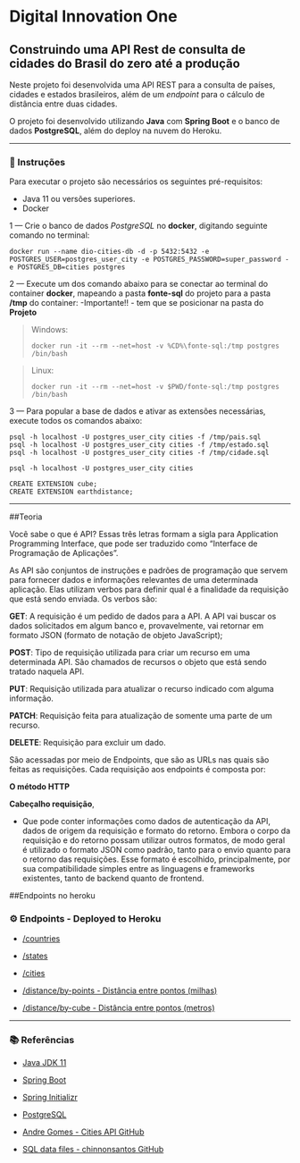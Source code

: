 # Digital Innovation One

## Construindo uma API Rest de consulta de cidades do Brasil do zero até a produção

Neste projeto foi desenvolvida uma API REST para a consulta de países, cidades e estados brasileiros, além de um *endpoint* para o cálculo de distância entre duas cidades. 

O projeto foi desenvolvido utilizando **Java** com **Spring Boot** e o banco de dados **PostgreSQL**, além do deploy na nuvem do Heroku.

---

### 📝 Instruções

Para executar o projeto são necessários os seguintes pré-requisitos:

- Java 11 ou versões superiores.
- Docker

1 — Crie o banco de dados *PostgreSQL* no **docker**, digitando seguinte comando no terminal:

```shell
docker run --name dio-cities-db -d -p 5432:5432 -e POSTGRES_USER=postgres_user_city -e POSTGRES_PASSWORD=super_password -e POSTGRES_DB=cities postgres
```

2 — Execute um dos comando abaixo para se conectar ao terminal do container **docker**, mapeando a pasta **fonte-sql** do projeto para a pasta **/tmp** do container:
-Importante!! - tem que se posicionar na pasta do **Projeto**

> Windows:
>
> ```shell
> docker run -it --rm --net=host -v %CD%\fonte-sql:/tmp postgres /bin/bash
> ```

> Linux:
>
> ```shell
> docker run -it --rm --net=host -v $PWD/fonte-sql:/tmp postgres /bin/bash
> ```

3 — Para popular a base de dados e ativar as extensões necessárias, execute todos os comandos abaixo:

```shell
psql -h localhost -U postgres_user_city cities -f /tmp/pais.sql
psql -h localhost -U postgres_user_city cities -f /tmp/estado.sql
psql -h localhost -U postgres_user_city cities -f /tmp/cidade.sql

psql -h localhost -U postgres_user_city cities

CREATE EXTENSION cube; 
CREATE EXTENSION earthdistance;
```

---
##Teoria

Você sabe o que é API? Essas três letras formam a sigla para Application Programming Interface, que pode ser traduzido como “Interface de Programação de Aplicações”.

As API são conjuntos de instruções e padrões de programação que servem para fornecer dados e informações relevantes de uma determinada aplicação.
Elas utilizam verbos para definir qual é a finalidade da requisição que está sendo enviada. Os verbos são:

**GET**: A requisição é um pedido de dados para a API. A API vai buscar os dados solicitados em algum banco e, provavelmente, vai retornar em formato JSON (formato de notação de objeto JavaScript);

**POST**: Tipo de requisição utilizada para criar um recurso em uma determinada API. São chamados de recursos o objeto que está sendo tratado naquela API.

**PUT**: Requisição utilizada para atualizar o recurso indicado com alguma informação.

**PATCH**: Requisição feita para atualização de somente uma parte de um recurso.

**DELETE**: Requisição para excluir um dado.

São acessadas por meio de Endpoints, que são as URLs nas quais são feitas as requisições. Cada requisição aos endpoints é composta por:

**O método HTTP**

**Cabeçalho requisição**,
- Que pode conter informações como dados de autenticação da API, dados de origem da requisição e formato do retorno.
  Embora o corpo da requisição e do retorno possam utilizar outros formatos, de modo geral é utilizado o formato JSON como padrão, tanto para o envio quanto para o retorno das requisições. Esse formato é escolhido, principalmente, por sua compatibilidade simples entre as linguagens e frameworks existentes, tanto de backend quanto de frontend.

##Endpoints no heroku

### ⚙ Endpoints - Deployed to Heroku


- [/countries](https://citiesapi-israel.heroku.com/api/v1/countries)
- [/states](https://citiesapi-israel.heroku.com/api/v1/states)
- [/cities](https://citiesapi-israel.heroku.com/api/v1/cities)


- [/distance/by-points - Distância entre pontos (milhas)](https://citiesapi-israel.heroku.com/api/v1/distance/by-points?from=4929&to=5254)
- [/distance/by-cube - Distância entre pontos (metros)](https://citiesapi-israel.heroku.com/api/v1/distance/by-cube?from=4929&to=5254)

---

### 📚 Referências
 
- [Java JDK 11](https://www.oracle.com/br/java/technologies/javase-jdk11-downloads.html)
- [Spring Boot](https://spring.io/projects/spring-boot)
- [Spring Initializr](https://start.spring.io/)
- [PostgreSQL](https://www.postgresql.org/)


- [Andre Gomes - Cities API GitHub](https://github.com/andrelugomes/digital-innovation-one/tree/master/cities-api)
- [SQL data files - chinnonsantos GitHub](https://github.com/chinnonsantos/sql-paises-estados-cidades)
